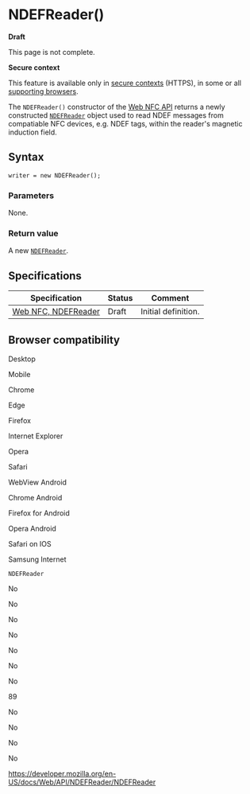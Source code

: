 # NDEFReader()

**Draft**

This page is not complete.

**Secure context**

This feature is available only in [secure contexts](https://developer.mozilla.org/en-US/docs/Web/Security/Secure_Contexts) (HTTPS), in some or all [supporting browsers](#browser_compatibility).

The `NDEFReader()` constructor of the [Web NFC API](../webnfc_api) returns a newly constructed [`NDEFReader`](../ndefreader) object used to read NDEF messages from compatiable NFC devices, e.g. NDEF tags, within the reader's magnetic induction field.

## Syntax

    writer = new NDEFReader();

### Parameters

None.

### Return value

A new [`NDEFReader`](../ndefreader).

## Specifications

<table><thead><tr class="header"><th>Specification</th><th>Status</th><th>Comment</th></tr></thead><tbody><tr class="odd"><td><a href="https://w3c.github.io/web-nfc/#dom-ndefreader">Web NFC, NDEFReader</a></td><td>Draft</td><td>Initial definition.</td></tr></tbody></table>

## Browser compatibility

Desktop

Mobile

Chrome

Edge

Firefox

Internet Explorer

Opera

Safari

WebView Android

Chrome Android

Firefox for Android

Opera Android

Safari on IOS

Samsung Internet

`NDEFReader`

No

No

No

No

No

No

No

89

No

No

No

No

<a href="https://developer.mozilla.org/en-US/docs/Web/API/NDEFReader/NDEFReader" class="_attribution-link">https://developer.mozilla.org/en-US/docs/Web/API/NDEFReader/NDEFReader</a>
